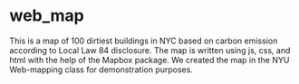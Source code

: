 # web_map

This is a map of 100 dirtiest buildings in NYC based on carbon emission according to Local Law 84 disclosure. The map is written using js, css, and html with the help of the Mapbox package. We created the map in the NYU Web-mapping class for demonstration purposes. 
